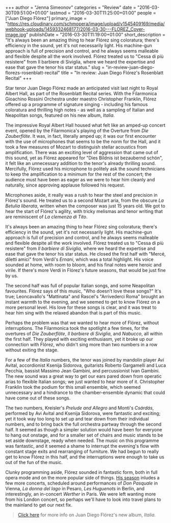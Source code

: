 +++
author = "Jenna Simeonov"
categories = "Review"
date = "2016-03-30T09:51:00+01:00"
lastmod = "2016-03-30T11:25:00+01:00"
people = ["Juan Diego Flórez"]
primary_image = "https://res.cloudinary.com/schmopera/image/upload/v1545409169/media/webhook-uploads/1459332468177/2016-03-30---FLOREZ_Cover-image.jpg"
publishDate = "2016-03-30T11:19:00+01:00"
short_description = "It&#039;s always been an amazing thing to hear Flórez sing coloratura; there&#039;s efficiency in the sound, yet it&#039;s not necessarily light. His machine-gun approach is full of precision and control, and he always seems malleable and flexible despite all the work involved. Flórez treated us to &quot;Cessa di più resistere&quot; from Il barbiere di Siviglia, where we heard the expertise and ease that gave the tenor his star status."
slug = "in-review-juan-diego-florezs-rosenblatt-recital"
title = "In review: Juan Diego Flórez&#039;s Rosenblatt Recital"
+++

Star tenor Juan Diego Flórez made an anticipated visit last night to Royal Albert Hall, as part of the Rosenblatt Recital series. With the Filarmonica Gioachino Rossini Orchestra under maestro Christopher Franklin, Flórez offered up a programme of signature singing - including his famous coloratura and thrilling high notes - as well as a sampling of Italian and Neapolitan songs, featured on his new album, *Italia*.

The impressive Royal Albert Hall housed what felt like an amped-up concert event, opened by the Filarmonica's playing of the Overture from *Die Zauberflöte*. It was, in fact, literally amped up; it was our first encounter with the use of microphones that seems to be the norm for the Hall, and it took a few measures of Mozart to distinguish stellar acoustics from amplification. There was an exciting level of aggression that came out of this sound, yet as Flórez appeared for "Dies Bildnis ist bezaubernd schön", it felt like an unnecessary addition to the tenor's already thrilling sound. Mercifully, Flórez used his microphone to politely ask the sound technicians to keep the amplification to a minimum for the rest of the concert; the audience must have been as eager as we were to hear him cleanly and naturally, since approving applause followed his request.

Microphones aside, it really was a rush to hear the steel and precision in Flórez's sound. He treated us to a second Mozart aria, from the obscure *La Betulia liberata*, written when the composer was just 15 years old. We got to hear the start of Flórez's agility, with tricky melismas and tenor writing that are reminiscent of *La clemenza di Tito*. 

It's always been an amazing thing to hear Flórez sing coloratura; there's efficiency in the sound, yet it's not necessarily light. His machine-gun approach is full of precision and control, and he always seems malleable and flexible despite all the work involved. Flórez treated us to "Cessa di più resistere" from *Il barbiere di Siviglia*, where we heard the expertise and ease that gave the tenor his star status. He closed the first half with "Mercé, diletti amici" from Verdi's *Ernani*, which was a total highlight. His voice sounded at home, with room to bloom, and his final notes were heroic and virile. If there's more Verdi in Flórez's future seasons, that would be just fine by us.

The second half was full of popular Italian songs, and some Neapolitan favourites. Flórez says of this music, "Who doesn’t love these songs?" It's true; Leoncavallo's "Mattinata" and Rascel's "Arrivederci Roma" brought an instant warmth to the evening, and we seemed to get to know Flórez on a more personal level. His love for these songs is clear, and it was treat to hear him sing with the relaxed abandon that is part of this music. 

Perhaps the problem was that we wanted to hear more of Flórez, without interruptions. The Filarmonica took the spotlight a few times, for the overtures of *Die Zauberflöte*, *Il barbiere di Siviglia*, and *Nabucco*, all within the first half. They played with exciting enthusiasm, yet it broke up our connection with Flórez, who didn't sing more than two numbers in a row without exiting the stage. 

For a few of the *Italia* numbers, the tenor was joined by mandolin player Avi Avital, accordionist Ksenija Sidorova, guitarists Roberto Gargamelli and Luca Pecchia, bassist Massimo Jean Gambini, and percussionist Ivan Gambini. The new sound was a great way to get our ears pared down from operatic arias to flexible Italian songs; we just wanted to hear more of it. Christopher Franklin took the podium for this small ensemble, which seemed unnecessary and a hindrance to the chamber-ensemble dynamic that could have come out of these songs.

The two numbers, Kreisler's *Prelude and Allegro* and Monti's *Csárdás*, performed by Avi Avital and Ksenija Sidorova, were fantastic and exciting; yet it took way too long to set up and tear down from their individual numbers, and to bring back the full orchestra partway through the second half. It seemed as though a simpler solution would have been for everyone to hang out onstage, and for a smaller set of chairs and music stands to be set aside downstage, ready when needed. The music on this programme was fantastic, and it seemed a shame to interrupt the evening's flow with constant stage exits and rearranging of furniture. We had begun to really get to know Flórez in this half, and the interruptions were enough to take us out of the fun of the music.

Clunky programming aside, Flórez sounded in fantastic form, both in full opera mode and on the more popular side of things. [His season](http://juandiegoflorez.com/category/schedule/) inludes a few more concerts, scheduled around performances of *Don Pasquale* in Vienna, *La donna del lago* in Pesaro, *Les Huguenots* in Berlin, and interestingly, an in-concert *Werther* in Paris. We were left wanting more from his London concert, so perhaps we'll have to look into travel plans to the mainland to get our next fix.

>[Click here](http://juandiegoflorez.com/2015/08/02/italia/) for more info on Juan Diego Flórez's new album, *Italia*.

